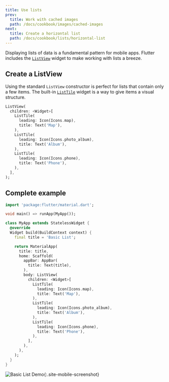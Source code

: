 ```yaml
---
title: Use lists
prev:
  title: Work with cached images
  path: /docs/cookbook/images/cached-images
next:
  title: Create a horizontal list
  path: /docs/cookbook/lists/horizontal-list
---
```


Displaying lists of data is a fundamental pattern for mobile apps.
Flutter includes the
[`ListView`]({{site.api}}/flutter/widgets/ListView-class.html)
widget to make working with lists a breeze.

## Create a ListView

Using the standard `ListView` constructor is perfect for lists that
contain only a few items. The built-in
[`ListTile`]({{site.api}}/flutter/material/ListTile-class.html)
widget is a way to give items a visual structure.

<!-- skip -->
```dart
ListView(
  children: <Widget>[
    ListTile(
      leading: Icon(Icons.map),
      title: Text('Map'),
    ),
    ListTile(
      leading: Icon(Icons.photo_album),
      title: Text('Album'),
    ),
    ListTile(
      leading: Icon(Icons.phone),
      title: Text('Phone'),
    ),
  ],
);
```

## Complete example

```dart
import 'package:flutter/material.dart';

void main() => runApp(MyApp());

class MyApp extends StatelessWidget {
  @override
  Widget build(BuildContext context) {
    final title = 'Basic List';

    return MaterialApp(
      title: title,
      home: Scaffold(
        appBar: AppBar(
          title: Text(title),
        ),
        body: ListView(
          children: <Widget>[
            ListTile(
              leading: Icon(Icons.map),
              title: Text('Map'),
            ),
            ListTile(
              leading: Icon(Icons.photo_album),
              title: Text('Album'),
            ),
            ListTile(
              leading: Icon(Icons.phone),
              title: Text('Phone'),
            ),
          ],
        ),
      ),
    );
  }
}
```

![Basic List Demo](/images/cookbook/basic-list.png){:.site-mobile-screenshot}